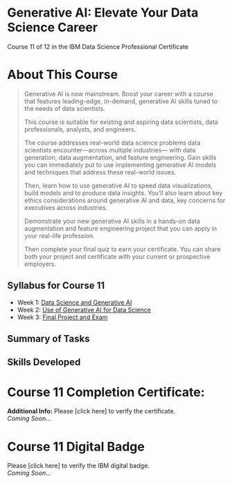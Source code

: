 # Generative AI: Elevate Your Data Science Career
Course 11 of 12 in the IBM Data Science Professional Certificate
# About This Course
> Generative AI is now mainstream. Boost your career with a course that features leading-edge, in-demand, generative AI skills tuned to the needs of data scientists.
> 
> This course is suitable for existing and aspiring data scientists, data professionals, analysts, and engineers.
>
> The course addresses real-world data science problems data scientists encounter—across multiple industries— with data generation, data augmentation, and feature engineering. Gain skills you can immediately put to use implementing generative AI models and techniques that address these real-world issues.
>
> Then, learn how to use generative AI to speed data visualizations, build models and to produce data insights. You’ll also learn about key ethics considerations around generative AI and data, key concerns for executives across industries.
>
> Demonstrate your new generative AI skills in a hands-on data augmentation and feature engineering project that you can apply in your real-life profession.
>
> Then complete your final quiz to earn your certificate. You can share both your project and certificate with your current or prospective employers.
## Syllabus for Course 11
- Week 1: [Data Science and Generative AI](https://github.com/KailaniBailey/IBM-Data-Science-Professional-Certificate/blob/main/11.%20Generative%20AI:%20Elevate%20Your%20Data%20Science%20Career/Week%201:%20Data%20Science%20and%20Generative%20AI/README.md)
- Week 2: [Use of Generative AI for Data Science](https://github.com/KailaniBailey/IBM-Data-Science-Professional-Certificate/blob/main/11.%20Generative%20AI:%20Elevate%20Your%20Data%20Science%20Career/Week%202:%20Use%20of%20Generative%20AI%20for%20Data%20Science/README.md)
- Week 3: [Final Project and Exam](https://github.com/KailaniBailey/IBM-Data-Science-Professional-Certificate/tree/main/11.%20Generative%20AI:%20Elevate%20Your%20Data%20Science%20Career/Week%203:%20Final%20Project%20and%20Exam)
## Summary of Tasks
## Skills Developed
# Course 11 Completion Certificate:
**Additional Info:** Please [click here] to verify the certificate. <br>
*Coming Soon...*
# Course 11 Digital Badge
Please [click here] to verify the IBM digital badge. <br>
*Coming Soon...*
